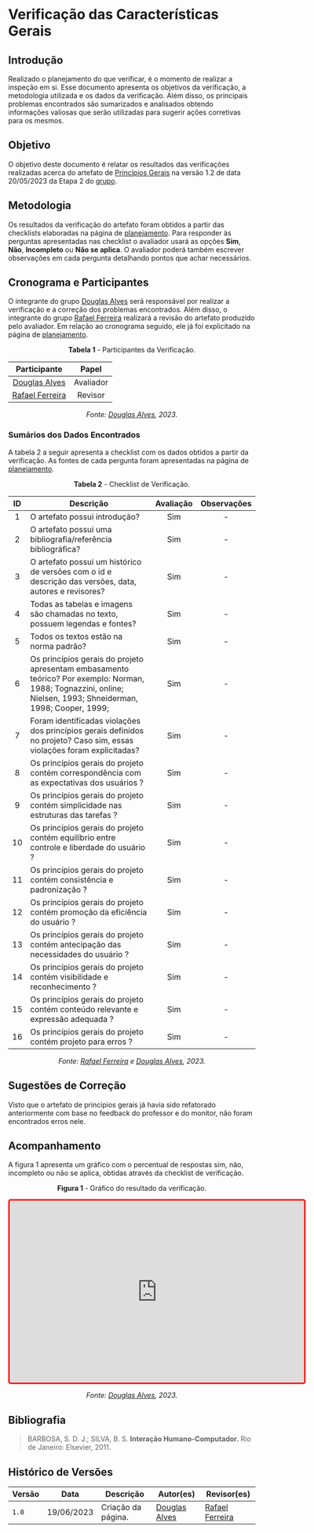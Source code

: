 # Verificação das Características Gerais

## Introdução

Realizado o planejamento do que verificar, é o momento de realizar a inspeção em si. Esse documento apresenta os objetivos da verificação, a metodologia utilizada e os dados da verificação. Além disso, os principais problemas encontrados são sumarizados e analisados obtendo informações valiosas que serão utilizadas para sugerir ações corretivas para os mesmos.

## Objetivo

O objetivo deste documento é relatar os resultados das verificações realizadas acerca do artefato de [Princípios Gerais](../../../../analise-de-requisitos/principios) na versão 1.2 de data 20/05/2023 da Etapa 2 do [grupo](https://github.com/Interacao-Humano-Computador/2023.1-BilheteriaDigital).

## Metodologia

Os resultados da verificação do artefato foram obtidos a partir das checklists elaboradas na página de [planejamento](../etapa3/planejamento-verificacao-etapa3-grupo). Para responder às perguntas apresentadas nas checklist o avaliador usará as opções **Sim**, **Não**, **Incompleto** ou **Não se aplica**. O avaliador poderá também escrever observações em cada pergunta detalhando pontos que achar necessários.

## Cronograma e Participantes

O integrante do grupo [Douglas Alves](https://github.com/dougAlvs) será responsável por realizar a verificação e a correção dos problemas encontrados. Além disso, o integrante do grupo [Rafael Ferreira](https://github.com/RafaelCLG0) realizará a revisão do artefato produzido pelo avaliador. Em relação ao cronograma seguido, ele já foi explicitado na página de [planejamento](../etapa3/planejamento-verificacao-etapa3-grupo).

<center>

**Tabela 1** - Participantes da Verificação.

|                   Participante                   |   Papel   |
| :----------------------------------------------: | :-------: |
|   [Douglas Alves](https://github.com/dougAlvs)   | Avaliador |
| [Rafael Ferreira](https://github.com/RafaelCLG0) |  Revisor  |

_Fonte: [Douglas Alves](https://github.com/dougAlvs), 2023._

</center>

### Sumários dos Dados Encontrados

A tabela 2 a seguir apresenta a checklist com os dados obtidos a partir da verificação. As fontes de cada pergunta foram apresentadas na página de [planejamento](../planejamento-verificacao-etapa3-grupo/#principios-gerais).

<center>

**Tabela 2** - Checklist de Verificação.

| ID  | Descrição                                                                                                                                                      | Avaliação | Observações |
| :-: | -------------------------------------------------------------------------------------------------------------------------------------------------------------- | :-------: | :---------: |
|  1  | O artefato possui introdução?                                                                                                                                  |    Sim    |      -      |
|  2  | O artefato possui uma bibliografia/referência bibliográfica?                                                                                                   |    Sim    |      -      |
|  3  | O artefato possui um histórico de versões com o id e descrição das versões, data, autores e revisores?                                                         |    Sim    |      -      |
|  4  | Todas as tabelas e imagens são chamadas no texto, possuem legendas e fontes?                                                                                   |    Sim    |      -      |
|  5  | Todos os textos estão na norma padrão?                                                                                                                         |    Sim    |      -      |
|  6  | Os princípios gerais do projeto apresentam embasamento teórico? Por exemplo: Norman, 1988; Tognazzini, online; Nielsen, 1993; Shneiderman, 1998; Cooper, 1999; |    Sim    |      -      |
|  7  | Foram identificadas violações dos princípios gerais definidos no projeto? Caso sim, essas violações foram explicitadas?                                        |    Sim    |      -      |
|  8  | Os princípios gerais do projeto contém correspondência com as expectativas dos usuários ?                                                                      |    Sim    |      -      |
|  9  | Os princípios gerais do projeto contém simplicidade nas estruturas das tarefas ?                                                                               |    Sim    |      -      |
| 10  | Os princípios gerais do projeto contém equilíbrio entre controle e liberdade do usuário ?                                                                      |    Sim    |      -      |
| 11  | Os princípios gerais do projeto contém consistência e padronização ?                                                                                           |    Sim    |      -      |
| 12  | Os princípios gerais do projeto contém promoção da eficiência do usuário ?                                                                                     |    Sim    |      -      |
| 13  | Os princípios gerais do projeto contém antecipação das necessidades do usuário ?                                                                               |    Sim    |      -      |
| 14  | Os princípios gerais do projeto contém visibilidade e reconhecimento ?                                                                                         |    Sim    |      -      |
| 15  | Os princípios gerais do projeto contém conteúdo relevante e expressão adequada ?                                                                               |    Sim    |      -      |
| 16  | Os princípios gerais do projeto contém projeto para erros ?                                                                                                    |    Sim    |      -      |

_Fonte: [Rafael Ferreira](https://github.com/rafaelCLG0) e [Douglas Alves](https://github.com/dougAlvs), 2023._

</center>

## Sugestões de Correção

Visto que o artefato de princípios gerais já havia sido refatorado anteriormente com base no feedback do professor e do monitor, não foram encontrados erros nele.

## Acompanhamento

A figura 1 apresenta um gráfico com o percentual de respostas sim, não, incompleto ou não se aplica, obtidas através da checklist de verificação.

<center>

**Figura 1** - Gráfico do resultado da verificação.

<iframe style="border-radius: 5px; border:3px solid red" width="600" height="371" seamless frameborder="0" scrolling="no" src="https://docs.google.com/spreadsheets/d/e/2PACX-1vRu28kPfr7xsLYR2eYenpQxqEniZUxy9OHqgHOKlRbT4ESr6b_-l6Q-L8JBDKiLWezb4ATifcYHQDnx/pubchart?oid=2037513064&amp;format=interactive"></iframe>

_Fonte: [Douglas Alves](https://github.com/dougAlvs), 2023._

</center>

## Bibliografia

> BARBOSA, S. D. J.; SILVA, B. S. **Interação Humano-Computador.** Rio de Janeiro: Elsevier, 2011.

## Histórico de Versões

| Versão | Data       | Descrição          | Autor(es)                                    | Revisor(es)                                      |
| ------ | ---------- | ------------------ | -------------------------------------------- | ------------------------------------------------ |
| `1.0`  | 19/06/2023 | Criação da página. | [Douglas Alves](https://github.com/dougAlvs) | [Rafael Ferreira](https://github.com/RafaelCLG0) |
